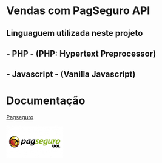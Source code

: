# Vendas com PagSeguro API

## Linguaguem utilizada neste projeto

## - PHP - (PHP: Hypertext Preprocessor)
## - Javascript - (Vanilla Javascript) 

# Documentação
[Pagseguro](https://dev.pagseguro.uol.com.br/)

<img align="center" src="images/pagseguro-uol.jpg" width="150px;" />